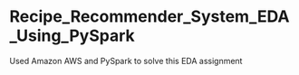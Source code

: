 # Recipe_Recommender_System_EDA_Using_PySpark
Used Amazon AWS and PySpark to solve this EDA assignment
